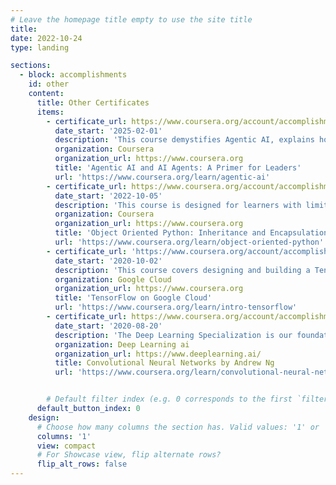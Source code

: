```yaml
---
# Leave the homepage title empty to use the site title
title: 
date: 2022-10-24
type: landing

sections:
  - block: accomplishments
    id: other
    content:
      title: Other Certificates
      items:
        - certificate_url: https://www.coursera.org/account/accomplishments/certificate/W1QXHPNM6AE2
          date_start: '2025-02-01'
          description: 'This course demystifies Agentic AI, explains how these agents work and how to design them to suit companies needs. '
          organization: Coursera
          organization_url: https://www.coursera.org
          title: 'Agentic AI and AI Agents: A Primer for Leaders'
          url: 'https://www.coursera.org/learn/agentic-ai'
        - certificate_url: https://www.coursera.org/account/accomplishments/certificate/HAMUWG4VWHKZ
          date_start: '2022-10-05'
          description: 'This course is designed for learners with limited coding experience, providing a solid foundation of not just python, but core Computer Science topics that can be transferred to other languages.'
          organization: Coursera
          organization_url: https://www.coursera.org
          title: 'Object Oriented Python: Inheritance and Encapsulation'
          url: 'https://www.coursera.org/learn/object-oriented-python'
        - certificate_url: 'https://www.coursera.org/account/accomplishments/verify/JRRUZC58W7B5?utm_source=link&utm_medium=certificate&utm_content=cert_image&utm_campaign=sharing_cta&utm_product=course'
          date_start: '2020-10-02'
          description: 'This course covers designing and building a TensorFlow input data pipeline, building ML models with TensorFlow and Keras, improving the accuracy of ML models, writing ML models for scaled use, and writing specialized ML models.'
          organization: Google Cloud
          organization_url: https://www.coursera.org
          title: 'TensorFlow on Google Cloud'
          url: 'https://www.coursera.org/learn/intro-tensorflow'
        - certificate_url: https://www.coursera.org/account/accomplishments/certificate/AP9L9S9Y5WKK
          date_start: '2020-08-20'
          description: 'The Deep Learning Specialization is our foundational program that will help you understand the capabilities, challenges, and consequences of deep learning and prepare you to participate in the development of leading-edge AI technology. It provides a pathway for you to gain the knowledge and skills to apply machine learning to your work, level up your technical career, and take the definitive step in the world of AI.'
          organization: Deep Learning ai
          organization_url: https://www.deeplearning.ai/
          title: Convolutional Neural Networks by Andrew Ng
          url: 'https://www.coursera.org/learn/convolutional-neural-networks'


        # Default filter index (e.g. 0 corresponds to the first `filter_button` instance below).
      default_button_index: 0
    design:
      # Choose how many columns the section has. Valid values: '1' or '2'.
      columns: '1'
      view: compact
      # For Showcase view, flip alternate rows?
      flip_alt_rows: false
---
```

